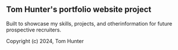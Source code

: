 ## Tom Hunter's portfolio website project

Built to showcase my skills, projects, and otherinformation for future prospective recruiters.

Copyright (c) 2024, Tom Hunter
